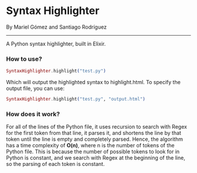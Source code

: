# Syntax Highlighter
By Mariel Gómez and Santiago Rodríguez

---
A Python syntax highlighter, built in Elixir. 

### How to use?

```elixir
SyntaxHighlighter.highlight("test.py")
```
Which will output the highlighted syntax to highlight.html. To specify the output file, you can use:
```elixir
SyntaxHighlighter.highlight("test.py", "output.html")
```

### How does it work?
For all of the lines of the Python file, it uses recursion to search with Regex for the first token from that line, it parses it, and shortens the line by that token until the line is empty and completely parsed. Hence, the algorithm has a time complexity of **O(n)**, where n is the number of tokens of the Python file. This is because  the number of possible tokens to look for in Python is constant, and we search with Regex at the beginning of the line, so the parsing of each token is constant.